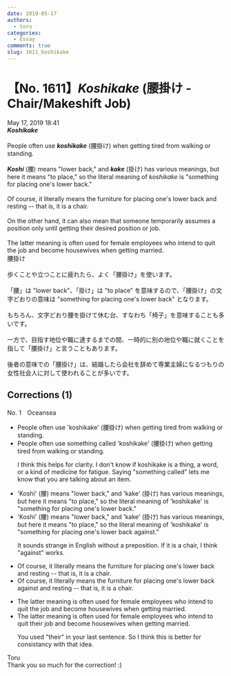 ```yaml
---
date: 2019-05-17
authors:
  - toru
categories:
  - Essay
comments: true
slug: 1611_koshikake
---
```


# 【No. 1611】<strong><em>Koshikake</strong></em> (腰掛け - Chair/Makeshift Job)
<div class="date">May 17, 2019 18:41</div>
<div id="post"><div id="body_show_ori">
<strong><em>Koshikake</strong></em><br/><br/>People often use <strong><em>koshikake</em></strong> (腰掛け) when getting tired from walking or standing.<br/><br/><strong><em>Koshi</em></strong> (腰) means "lower back," and <strong><em>kake</em></strong> (掛け) has various meanings, but here it means "to place," so the literal meaning of <em>koshikake</em> is "something for placing one's lower back."<br/><br/>Of course, it literally means the furniture for placing one's lower back and resting -- that is, it is a chair.<br/><br/>On the other hand, it can also mean that someone temporarily assumes a position only until getting their desired position or job.<br/><br/>The latter meaning is often used for female employees who intend to quit the job and become housewives when getting married.
</div></div>

<!-- more -->

<div id="post_ja"><div id="body_show_mo">
腰掛け<br/><br/>歩くことや立つことに疲れたら、よく「腰掛け」を使います。<br/><br/>「腰」は "lower back"、「掛け」は "to place" を意味するので、「腰掛け」の文字どおりの意味は "something for placing one's lower back" となります。<br/><br/>もちろん、文字どおり腰を掛けて休む台、すなわち「椅子」を意味することも多いです。<br/><br/>一方で、目指す地位や職に達するまでの間、一時的に別の地位や職に就くことを指して「腰掛け」と言うこともあります。<br/><br/>後者の意味での「腰掛け」は、結婚したら会社を辞めて専業主婦になるつもりの女性社会人に対して使われることが多いです。
</div></div>

## Corrections (1)
<div id="block"><div class="first_name"> No. 1　<span class="just_name">Oceansea</span></div><div id="block2">
<ul class="correction_field">
<li class="incorrect">People often use 'koshikake' (腰掛け) when getting tired from walking or standing.</li>
<li class="corrected correct">
People often use <span class="f_blue">something called</span> 'koshikake' (腰掛け) when getting tired from walking or standing.
<p class="correction_comment">I think this helps for clarity. I don't know if koshikake is a thing, a word, or a kind of medicine for fatigue. Saying "something called" lets me know that you are talking about an item.</p>
</li>
</ul>
<ul class="correction_field">
<li class="incorrect">'Koshi' (腰) means "lower back," and 'kake' (掛け) has various meanings, but here it means "to place," so the literal meaning of 'koshikake' is "something for placing one's lower back."</li>
<li class="corrected correct">
'Koshi' (腰) means "lower back," and 'kake' (掛け) has various meanings, but here it means "to place," so the literal meaning of 'koshikake' is "something for placing one's lower back <span class="f_blue">against</span>."
<p class="correction_comment">It sounds strange in English without a preposition. If it is a chair, I think "against" works.</p>
</li>
</ul>
<ul class="correction_field">
<li class="incorrect">Of course, it literally means the furniture for placing one's lower back and resting -- that is, it is a chair.</li>
<li class="corrected correct">
Of course, it literally means the furniture for placing one's lower back <span class="f_blue">against </span>and resting -- that is, it is a chair.
</li>
</ul>
<ul class="correction_field">
<li class="incorrect">The latter meaning is often used for female employees who intend to quit the job and become housewives when getting married.</li>
<li class="corrected correct">
The latter meaning is often used for female employees who intend to quit the<span class="f_blue">ir</span> job and become housewives when getting married.
<p class="correction_comment">You used "their" in your last sentence. So I think this is better for consistancy with that idea.</p>
</li>
</ul>
</div><div class="name"><span class="just_name">Toru</span><br>
Thank you so much for the correction! :)
</div>
</div>
